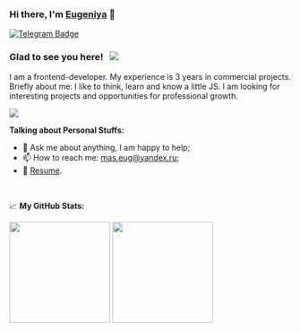 ### Hi there, I'm <a href="https://github.com/MasEug">Eugeniya</a> 👋

<a href="https://t.me/maseug" rel="nofollow"><img src="https://camo.githubusercontent.com/a656e15491abeb687ac466ec7c137cc75fb3244ef2b2cfb249da842e04b3fba4/68747470733a2f2f696d672e736869656c64732e696f2f62616467652f2d54656c656772616d2d3030383863633f7374796c653d666c61742d737175617265266c6f676f3d54656c656772616d266c6f676f436f6c6f723d7768697465" alt="Telegram Badge" data-canonical-src="https://img.shields.io/badge/-Telegram-0088cc?style=flat-square&amp;logo=Telegram&amp;logoColor=white" style="max-width:100%;"></a>

### Glad to see you here! &nbsp; ![](https://visitor-badge.glitch.me/badge?page_id=MasEug.MasEug)

I am a frontend-developer. My experience is 3 years in commercial projects.
Briefly about me: I like to think, learn and know a little JS. I am looking for interesting projects and opportunities for professional growth.
<br>

 <img src="https://www.codewars.com/users/maseug/badges/micro" />

**Talking about Personal Stuffs:**

- 💬 Ask me about anything, I am happy to help;
- 📫 How to reach me: mas.eug@yandex.ru;
- 📝 [Resume](https://portfolio.maseug.vercel.app/).

</br>

📈 **My GitHub Stats:**

<p>
  <img height="180em" src="https://github-readme-stats.vercel.app/api?username=MasEug&show_icons=true&hide_border=true&&count_private=true&include_all_commits=true" />
  <img height="180em" src="https://github-readme-stats.vercel.app/api/top-langs/?username=MasEug&exclude_repo=KNN-Image-Classification&show_icons=true&hide_border=true&layout=compact&langs_count=8"/>
</p>
